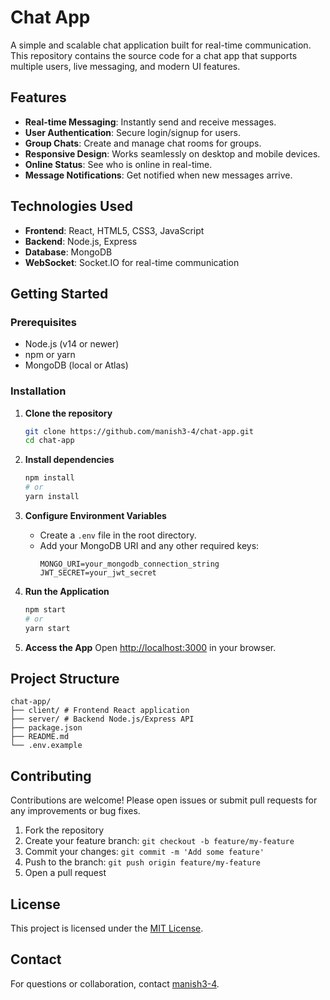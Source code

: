 # Chat App

A simple and scalable chat application built for real-time communication. This repository contains the source code for a chat app that supports multiple users, live messaging, and modern UI features.

## Features

- **Real-time Messaging**: Instantly send and receive messages.
- **User Authentication**: Secure login/signup for users.
- **Group Chats**: Create and manage chat rooms for groups.
- **Responsive Design**: Works seamlessly on desktop and mobile devices.
- **Online Status**: See who is online in real-time.
- **Message Notifications**: Get notified when new messages arrive.

## Technologies Used

- **Frontend**: React, HTML5, CSS3, JavaScript
- **Backend**: Node.js, Express
- **Database**: MongoDB
- **WebSocket**: Socket.IO for real-time communication

## Getting Started

### Prerequisites

- Node.js (v14 or newer)
- npm or yarn
- MongoDB (local or Atlas)

### Installation

1. **Clone the repository**
    ```bash
    git clone https://github.com/manish3-4/chat-app.git
    cd chat-app
    ```

2. **Install dependencies**
    ```bash
    npm install
    # or
    yarn install
    ```

3. **Configure Environment Variables**
    - Create a `.env` file in the root directory.
    - Add your MongoDB URI and any other required keys:
        ```
        MONGO_URI=your_mongodb_connection_string
        JWT_SECRET=your_jwt_secret
        ```

4. **Run the Application**
    ```bash
    npm start
    # or
    yarn start
    ```

5. **Access the App**
    Open [http://localhost:3000](http://localhost:3000) in your browser.

## Project Structure
    chat-app/ 
    ├── client/ # Frontend React application 
    ├── server/ # Backend Node.js/Express API 
    ├── package.json 
    ├── README.md 
    └── .env.example


## Contributing

Contributions are welcome! Please open issues or submit pull requests for any improvements or bug fixes.

1. Fork the repository
2. Create your feature branch: `git checkout -b feature/my-feature`
3. Commit your changes: `git commit -m 'Add some feature'`
4. Push to the branch: `git push origin feature/my-feature`
5. Open a pull request

## License

This project is licensed under the [MIT License](LICENSE).

## Contact

For questions or collaboration, contact [manish3-4](https://github.com/manish3-4).
